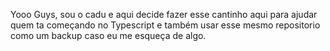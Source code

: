 Yooo Guys, sou o cadu e aqui decide fazer esse cantinho aqui para ajudar quem ta começando no Typescript e também usar esse mesmo repositorio como um backup caso eu me esqueça de algo.
